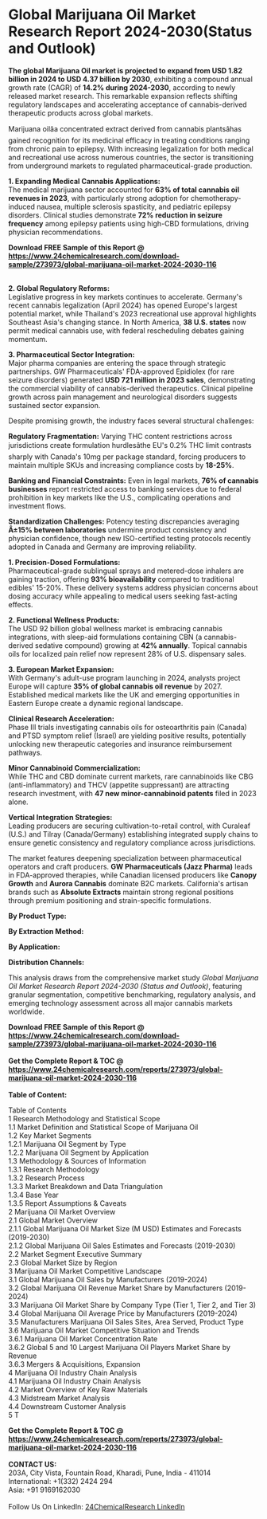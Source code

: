 <h1>Global Marijuana Oil Market Research Report 2024-2030(Status and Outlook)</h1><p><strong>The global Marijuana Oil market is projected to expand from USD 1.82 billion in 2024 to USD 4.37 billion by 2030</strong>, exhibiting a compound annual growth rate (CAGR) of <strong>14.2% during 2024-2030</strong>, according to newly released market research. This remarkable expansion reflects shifting regulatory landscapes and accelerating acceptance of cannabis-derived therapeutic products across global markets.</p><p>Marijuana oilâa concentrated extract derived from cannabis plantsâhas gained recognition for its medicinal efficacy in treating conditions ranging from chronic pain to epilepsy. With increasing legalization for both medical and recreational use across numerous countries, the sector is transitioning from underground markets to regulated pharmaceutical-grade production.</p><p><strong>1. Expanding Medical Cannabis Applications:</strong><br>
The medical marijuana sector accounted for <strong>63% of total cannabis oil revenues in 2023</strong>, with particularly strong adoption for chemotherapy-induced nausea, multiple sclerosis spasticity, and pediatric epilepsy disorders. Clinical studies demonstrate <strong>72% reduction in seizure frequency</strong> among epilepsy patients using high-CBD formulations, driving physician recommendations.</p><div><b>Download FREE Sample of this Report @ 
            <a href="https://www.24chemicalresearch.com/download-sample/273973/global-marijuana-oil-market-2024-2030-116">
            https://www.24chemicalresearch.com/download-sample/273973/global-marijuana-oil-market-2024-2030-116</a></b></div><br><p><strong>2. Global Regulatory Reforms:</strong><br>
Legislative progress in key markets continues to accelerate. Germany's recent cannabis legalization (April 2024) has opened Europe's largest potential market, while Thailand's 2023 recreational use approval highlights Southeast Asia's changing stance. In North America, <strong>38 U.S. states</strong> now permit medical cannabis use, with federal rescheduling debates gaining momentum.</p><p><strong>3. Pharmaceutical Sector Integration:</strong><br>
Major pharma companies are entering the space through strategic partnerships. GW Pharmaceuticals' FDA-approved Epidiolex (for rare seizure disorders) generated <strong>USD 721 million in 2023 sales</strong>, demonstrating the commercial viability of cannabis-derived therapeutics. Clinical pipeline growth across pain management and neurological disorders suggests sustained sector expansion.</p><p>Despite promising growth, the industry faces several structural challenges:</p><p><strong>Regulatory Fragmentation:</strong> Varying THC content restrictions across jurisdictions create formulation hurdlesâthe EU's 0.2% THC limit contrasts sharply with Canada's 10mg per package standard, forcing producers to maintain multiple SKUs and increasing compliance costs by <strong>18-25%</strong>.</p><p><strong>Banking and Financial Constraints:</strong> Even in legal markets, <strong>76% of cannabis businesses</strong> report restricted access to banking services due to federal prohibition in key markets like the U.S., complicating operations and investment flows.</p><p><strong>Standardization Challenges:</strong> Potency testing discrepancies averaging <strong>Â±15% between laboratories</strong> undermine product consistency and physician confidence, though new ISO-certified testing protocols recently adopted in Canada and Germany are improving reliability.</p><p><strong>1. Precision-Dosed Formulations:</strong><br>
Pharmaceutical-grade sublingual sprays and metered-dose inhalers are gaining traction, offering <strong>93% bioavailability</strong> compared to traditional edibles' 15-20%. These delivery systems address physician concerns about dosing accuracy while appealing to medical users seeking fast-acting effects.</p><p><strong>2. Functional Wellness Products:</strong><br>
The USD 92 billion global wellness market is embracing cannabis integrations, with sleep-aid formulations containing CBN (a cannabis-derived sedative compound) growing at <strong>42% annually</strong>. Topical cannabis oils for localized pain relief now represent 28% of U.S. dispensary sales.</p><p><strong>3. European Market Expansion:</strong><br>
With Germany's adult-use program launching in 2024, analysts project Europe will capture <strong>35% of global cannabis oil revenue</strong> by 2027. Established medical markets like the UK and emerging opportunities in Eastern Europe create a dynamic regional landscape.</p><p><strong>Clinical Research Acceleration:</strong><br>
	Phase III trials investigating cannabis oils for osteoarthritis pain (Canada) and PTSD symptom relief (Israel) are yielding positive results, potentially unlocking new therapeutic categories and insurance reimbursement pathways.</p><p><strong>Minor Cannabinoid Commercialization:</strong><br>
	While THC and CBD dominate current markets, rare cannabinoids like CBG (anti-inflammatory) and THCV (appetite suppressant) are attracting research investment, with <strong>47 new minor-cannabinoid patents</strong> filed in 2023 alone.</p><p><strong>Vertical Integration Strategies:</strong><br>
	Leading producers are securing cultivation-to-retail control, with Curaleaf (U.S.) and Tilray (Canada/Germany) establishing integrated supply chains to ensure genetic consistency and regulatory compliance across jurisdictions.</p><p>The market features deepening specialization between pharmaceutical operators and craft producers. <strong>GW Pharmaceuticals (Jazz Pharma)</strong> leads in FDA-approved therapies, while Canadian licensed producers like <strong>Canopy Growth</strong> and <strong>Aurora Cannabis</strong> dominate B2C markets. California's artisan brands such as <strong>Absolute Extracts</strong> maintain strong regional positions through premium positioning and strain-specific formulations.</p><p><strong>By Product Type:</strong></p><p><strong>By Extraction Method:</strong></p><p><strong>By Application:</strong></p><p><strong>Distribution Channels:</strong></p><p>This analysis draws from the comprehensive market study <em>Global Marijuana Oil Market Research Report 2024-2030 (Status and Outlook)</em>, featuring granular segmentation, competitive benchmarking, regulatory analysis, and emerging technology assessment across all major cannabis markets worldwide.</p><div><b>Download FREE Sample of this Report @ 
            <a href="https://www.24chemicalresearch.com/download-sample/273973/global-marijuana-oil-market-2024-2030-116">
            https://www.24chemicalresearch.com/download-sample/273973/global-marijuana-oil-market-2024-2030-116</a></b></div><br><div><b>Get the Complete Report & TOC @ 
            <a href="https://www.24chemicalresearch.com/reports/273973/global-marijuana-oil-market-2024-2030-116">
            https://www.24chemicalresearch.com/reports/273973/global-marijuana-oil-market-2024-2030-116</a></b></div><br>
            <b>Table of Content:</b><p>Table of Contents<br />
1 Research Methodology and Statistical Scope<br />
1.1 Market Definition and Statistical Scope of Marijuana Oil<br />
1.2 Key Market Segments<br />
1.2.1 Marijuana Oil Segment by Type<br />
1.2.2 Marijuana Oil Segment by Application<br />
1.3 Methodology & Sources of Information<br />
1.3.1 Research Methodology<br />
1.3.2 Research Process<br />
1.3.3 Market Breakdown and Data Triangulation<br />
1.3.4 Base Year<br />
1.3.5 Report Assumptions & Caveats<br />
2 Marijuana Oil Market Overview<br />
2.1 Global Market Overview<br />
2.1.1 Global Marijuana Oil Market Size (M USD) Estimates and Forecasts (2019-2030)<br />
2.1.2 Global Marijuana Oil Sales Estimates and Forecasts (2019-2030)<br />
2.2 Market Segment Executive Summary<br />
2.3 Global Market Size by Region<br />
3 Marijuana Oil Market Competitive Landscape<br />
3.1 Global Marijuana Oil Sales by Manufacturers (2019-2024)<br />
3.2 Global Marijuana Oil Revenue Market Share by Manufacturers (2019-2024)<br />
3.3 Marijuana Oil Market Share by Company Type (Tier 1, Tier 2, and Tier 3)<br />
3.4 Global Marijuana Oil Average Price by Manufacturers (2019-2024)<br />
3.5 Manufacturers Marijuana Oil Sales Sites, Area Served, Product Type<br />
3.6 Marijuana Oil Market Competitive Situation and Trends<br />
3.6.1 Marijuana Oil Market Concentration Rate<br />
3.6.2 Global 5 and 10 Largest Marijuana Oil Players Market Share by Revenue<br />
3.6.3 Mergers & Acquisitions, Expansion<br />
4 Marijuana Oil Industry Chain Analysis<br />
4.1 Marijuana Oil Industry Chain Analysis<br />
4.2 Market Overview of Key Raw Materials<br />
4.3 Midstream Market Analysis<br />
4.4 Downstream Customer Analysis<br />
5 T</p><div><b>Get the Complete Report & TOC @ 
            <a href="https://www.24chemicalresearch.com/reports/273973/global-marijuana-oil-market-2024-2030-116">
            https://www.24chemicalresearch.com/reports/273973/global-marijuana-oil-market-2024-2030-116</a></b></div><br><b>CONTACT US:</b><br>
            203A, City Vista, Fountain Road, Kharadi, Pune, India - 411014<br>
            International: +1(332) 2424 294<br>
            Asia: +91 9169162030 <br><br>
            Follow Us On LinkedIn: <a href="https://www.linkedin.com/company/24chemicalresearch/">24ChemicalResearch LinkedIn</a>